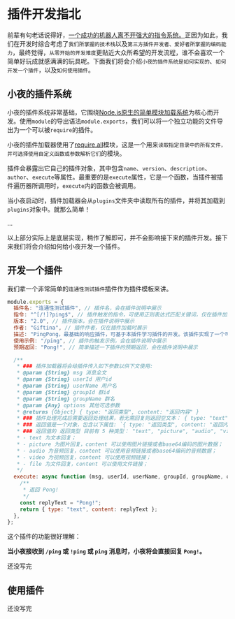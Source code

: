 # 插件开发指北

前辈有句老话说得好，[一个成功的机器人离不开强大的指令系统。](https://koishi.js.org/guide/command/#:~:text=%E7%B3%BB%E7%BB%9F%E5%88%9D%E6%8E%A2-,%E4%B8%80%E4%B8%AA%E6%88%90%E5%8A%9F%E7%9A%84%E6%9C%BA%E5%99%A8%E4%BA%BA%E7%A6%BB%E4%B8%8D%E5%BC%80%E5%BC%BA%E5%A4%A7%E7%9A%84%E6%8C%87%E4%BB%A4%E7%B3%BB%E7%BB%9F%E3%80%82,-%E6%AD%A3%E5%9B%A0%E4%B8%BA%E5%A6%82%E6%AD%A4)正因为如此，我们在开发时综合考虑了`我们所掌握的技术栈`以及`第三方插件开发者、爱好者所掌握的编码能力`，最终觉得，`从零开始的开发难度`更贴近大众所希望的开发流程，谁不会喜欢一个简单好玩成就感满满的玩具呢。下面我们将会介绍`小夜的插件系统是如何实现的`、`如何开发一个插件`，以及`如何使用插件`。

## 小夜的插件系统

小夜的插件系统非常基础，它围绕[Node.js原生的简单模块加载系统](https://nodejs.org/docs/latest-v14.x/api/modules.html#modules_modules_commonjs_modules)为核心而开发。使用`module`的导出语法`module.exports`，我们可以将一个独立功能的文件导出为一个可以被`require`的插件。

小夜的插件加载器使用了[require.all](https://github.com/desislavsd/require.all)模块，这是一个用来`读取指定目录中的所有文件，并可选择使用自定义函数或参数解析它们`的模块。

插件会暴露出它自己的插件对象，其中包含`name`、`version`、`description`、`author`、`execute`等属性。最重要的是`execute`属性，它是一个函数，当插件被插件遍历器所调用时，`execute`内的函数会被调用。

当小夜启动时，插件加载器会从`plugins`文件夹中读取所有的插件，并将其加载到`plugins`对象中。就那么简单！

...

以上部分实际上是底层实现，稍作了解即可，并不会影响接下来的插件开发。接下来我们将会介绍如何给小夜开发一个插件。

## 开发一个插件

我们拿一个非常简单的`连通性测试插件`插件作为插件模板来讲。

```js
module.exports = {
  插件名: "连通性测试插件", // 插件名，会在插件说明中展示
  指令: "^[/!]?ping$", // 插件触发的指令，可使用正则表达式匹配关键词，仅在插件加载时展示
  版本: "2.0", // 插件版本，会在插件说明中展示
  作者: "Giftina", // 插件作者，仅在插件加载时展示
  描述: "PingPong，最基础的响应插件，可基于本插件学习插件的开发。该插件实现了一个可以测试小夜的连通性的功能。", // 插件说明，仅在插件加载时展示
  使用示例: "/ping", // 插件的触发示例，会在插件说明中展示
  预期返回: "Pong!", // 简单描述一下插件的预期返回，会在插件说明中展示

  /**
   * ### 插件加载器将会给插件传入如下参数以供下文使用:
   * @param {String} msg 消息全文
   * @param {String} userId 用户id
   * @param {String} userName 用户名
   * @param {String} groupId 群id
   * @param {String} groupName 群名
   * @param {Any} options 其他可选参数
   * @returns {Object} { type: "返回类型", content: "返回内容" }
   * ### 插件处理完成后需要返回处理结果，若无需回复则返回空文本： { type: "text", content: "" }
   * ### 返回值是一个对象，包含以下属性: `{ type: "返回类型", content: "返回内容" }`
   * ### 返回值的 返回类型 目前有 5 种类型： "text", "picture", "audio", "video", "file":
   * - text 为文本回复；
   * - picture 为图片回复，content 可以使用图片链接或者base64编码的图片数据；
   * - audio 为音频回复，content 可以使用音频链接或者base64编码的音频数据；
   * - video 为视频回复，content 可以使用视频链接；
   * - file 为文件回复，content 可以使用文件链接；
   */
  execute: async function (msg, userId, userName, groupId, groupName, options) {
    /**
     * 返回 Pong!
     */
    const replyText = "Pong!";
    return { type: "text", content: replyText };
  },
};
```

这个插件的功能很好理解：

**当小夜接收到 `/ping` 或 `!ping` 或 `ping` 消息时，小夜将会直接回复 `Pong!`。**

还没写完

## 使用插件

还没写完
